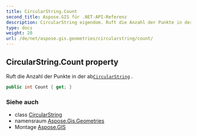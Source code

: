 ```yaml
---
title: CircularString.Count
second_title: Aspose.GIS für .NET-API-Referenz
description: CircularString eigendom. Ruft die Anzahl der Punkte in der abCircularString .
type: docs
weight: 20
url: /de/net/aspose.gis.geometries/circularstring/count/
---
```

## CircularString.Count property

Ruft die Anzahl der Punkte in der ab[`CircularString`](../) .

```csharp
public int Count { get; }
```

### Siehe auch

* class [CircularString](../)
* namensraum [Aspose.Gis.Geometries](../../circularstring/)
* Montage [Aspose.GIS](../../../)


